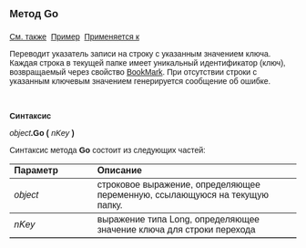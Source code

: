 ﻿<html>
<head>
<title>Текущий вид просмотра\Go</title>
</head>

<body>

<p><strong><font size="4" face="Arial">Метод Go<br>
<br>
</font></strong><font face="Arial"><a href="../Frmpttel.html">См. также</a>&nbsp;
<u>Пример</u>&nbsp; <a href="../Frmpttel.html">Применяется к</a></font></p>

<p><font face="Arial">Переводит указатель записи на строку с указанным 
значением ключа. Каждая строка в текущей папке имеет уникальный идентификатор 
(ключ), возвращаемый через свойство <a href="BookMark.html">BookMark</a>. При 
отсутствии строки с указанным ключевым значением генерируется сообщение об 
ошибке.</font></p>

<p class="label">&nbsp;</p>

<p class="label"><font face="Arial"><b>Синтаксис</b></font></p>

<p><font face="Arial"><em>object</em><strong>.Go ( </strong><em>nKey</em><strong>
)</strong></font></p>

<p><font face="Arial">Синтаксис метода <strong>Go</strong>
состоит из следующих частей:</font></p>

<table border="1" cellPadding="5" cols="2" frame="below" rules="rows">
<TBODY>
  <tr vAlign="top">
    <td class="label" width="29%"><font face="Arial"><b>Параметр</b></font></td>
    <td class="label" width="71%"><font face="Arial"><strong>Описание</strong></font></td>
  </tr>
  <tr>
    <td width="29%"><font face="Arial"><em>object</em></font></td>
    <td width="71%"><font face="Arial">строковое выражение, 
	определяющее переменную, ссылающуюся на текущую папку.</font></td>
  </tr>
  <tr>
    <td width="29%"><font face="Arial"><em>nKey</em></font></td>
    <td width="71%"><font face="Arial">выражение типа Long, 
	определяющее значение ключа для строки перехода</font></td>
  </tr>
</TBODY>
</table>
</body>
</html>
